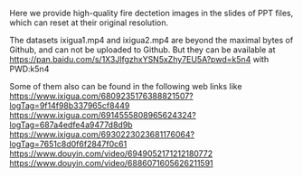 Here we provide high-quality fire dectetion images in the slides of PPT files, which can reset at their original resolution. 


The datasets ixigua1.mp4 and ixigua2.mp4 are beyond the maximal bytes of Github, and can not be uploaded to Github. But they can be available at https://pan.baidu.com/s/1X3JlfgzhxYSN5xZhy7EU5A?pwd=k5n4 with PWD:k5n4

Some of them also can be found in the following web links like
https://www.ixigua.com/6809235176388821507?logTag=9f14f98b337965cf8449
https://www.ixigua.com/6914555808965624324?logTag=687a4edfe4a9477d8d9b
https://www.ixigua.com/6930223023681176064?logTag=7651c8d0f6f2847f0c61
https://www.douyin.com/video/6949052171212180772
https://www.douyin.com/video/6886071605626211591
